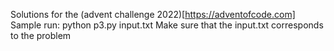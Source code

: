 Solutions for the (advent challenge 2022)[https://adventofcode.com]
Sample run: python p3.py input.txt
Make sure that the input.txt corresponds to the problem

